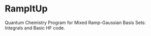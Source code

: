 RampItUp
========

Quantum Chemistry Program for Mixed Ramp-Gaussian Basis Sets: Integrals and Basic HF code.
